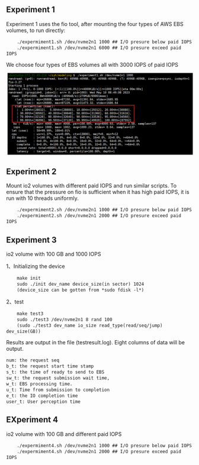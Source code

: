 
## Experiment 1
Experiment 1 uses the fio tool, after mounting the four types of AWS EBS volumes, to run directly:

``` 
    ./expermiment1.sh /dev/nvme2n1 1000 ## I/O presure below paid IOPS
    ./expermiment1.sh /dev/nvme2n1 6000 ## I/O presure exceed paid IOPS
```
We choose four types of EBS volumes all with 3000 IOPS of paid IOPS

![result_data](./result_data.png)



## Experiment 2
Mount io2 volumes with different paid IOPS and run similar scripts. To ensure that the pressure on fio is sufficient when it has high paid IOPS, it is run with 10 threads uniformly.

``` shell
    ./expermiment2.sh /dev/nvme2n1 1000 ## I/O presure below paid IOPS
    ./expermiment2.sh /dev/nvme2n1 2000 ## I/O presure exceed paid IOPS
```

## Experiment 3
io2 volume with 100 GB and 1000 IOPS

1、Initializing the device
``` shell
    make init
    sudo ./init dev_name device_size(in sector) 1024
    (device_size can be gotten from *sudo fdisk -l*)
```

2、test
``` shell
    make test3
    sudo ./test3 /dev/nvme2n1 8 rand 100
    (sudo ./test3 dev_name io_size read_type(read/seq/jump) dev_size(GB))
```

Results are output in the file (testresult.log).
Eight columns of data will be output.

    num: the request seq
    b_t: the request start time stamp
    s_t: the time of ready to send to EBS
    sw_t: the request submission wait time,
    w_t: EBS processing time.
    u_t: Time from submission to completion
    e_t: the IO completion time
    user_t: User perception time


## EXperiment 4
io2 volume with 100 GB and different paid IOPS

```
    ./expermiment4.sh /dev/nvme2n1 1000 ## I/O presure below paid IOPS
    ./expermiment4.sh /dev/nvme2n1 2000 ## I/O presure exceed paid IOPS
```